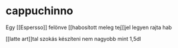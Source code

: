 # cappuchinno

Egy \[[Espersso]\] felönve \[[habosított meleg tej]\]jel
legyen rajta hab

\[[latte art]\]tal szokás készíteni
nem nagyobb mint 1,5dl

